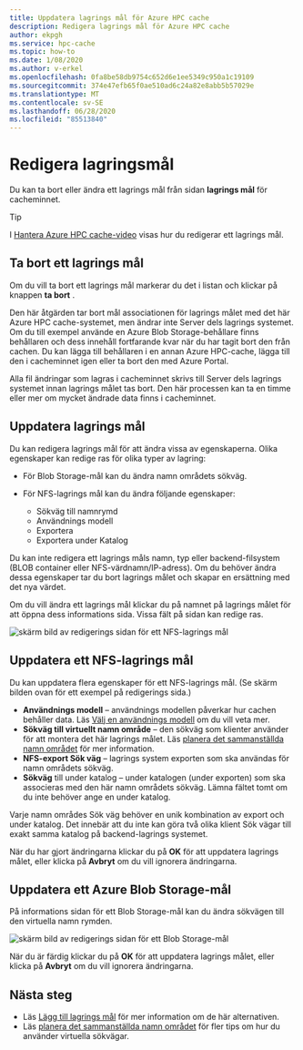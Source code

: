 ```yaml
---
title: Uppdatera lagrings mål för Azure HPC cache
description: Redigera lagrings mål för Azure HPC cache
author: ekpgh
ms.service: hpc-cache
ms.topic: how-to
ms.date: 1/08/2020
ms.author: v-erkel
ms.openlocfilehash: 0fa8be58db9754c652d6e1ee5349c950a1c19109
ms.sourcegitcommit: 374e47efb65f0ae510ad6c24a82e8abb5b57029e
ms.translationtype: MT
ms.contentlocale: sv-SE
ms.lasthandoff: 06/28/2020
ms.locfileid: "85513840"
---
```

# <a name="edit-storage-targets"></a>Redigera lagringsmål

Du kan ta bort eller ändra ett lagrings mål från sidan **lagrings mål** för cacheminnet.

> [!TIP]
> I [Hantera Azure HPC cache-video](https://azure.microsoft.com/resources/videos/managing-hpc-cache/) visas hur du redigerar ett lagrings mål.

## <a name="remove-a-storage-target"></a>Ta bort ett lagrings mål

Om du vill ta bort ett lagrings mål markerar du det i listan och klickar på knappen **ta bort** .

Den här åtgärden tar bort mål associationen för lagrings målet med det här Azure HPC cache-systemet, men ändrar inte Server dels lagrings systemet. Om du till exempel använde en Azure Blob Storage-behållare finns behållaren och dess innehåll fortfarande kvar när du har tagit bort den från cachen. Du kan lägga till behållaren i en annan Azure HPC-cache, lägga till den i cacheminnet igen eller ta bort den med Azure Portal.

Alla fil ändringar som lagras i cacheminnet skrivs till Server dels lagrings systemet innan lagrings målet tas bort. Den här processen kan ta en timme eller mer om mycket ändrade data finns i cacheminnet.

## <a name="update-storage-targets"></a>Uppdatera lagrings mål

Du kan redigera lagrings mål för att ändra vissa av egenskaperna. Olika egenskaper kan redige ras för olika typer av lagring:

* För Blob Storage-mål kan du ändra namn områdets sökväg.

* För NFS-lagrings mål kan du ändra följande egenskaper:

  * Sökväg till namnrymd
  * Användnings modell
  * Exportera
  * Exportera under Katalog

Du kan inte redigera ett lagrings måls namn, typ eller backend-filsystem (BLOB container eller NFS-värdnamn/IP-adress). Om du behöver ändra dessa egenskaper tar du bort lagrings målet och skapar en ersättning med det nya värdet.

Om du vill ändra ett lagrings mål klickar du på namnet på lagrings målet för att öppna dess informations sida. Vissa fält på sidan kan redige ras.

![skärm bild av redigerings sidan för ett NFS-lagrings mål](media/hpc-cache-edit-storage-nfs.png)

## <a name="update-an-nfs-storage-target"></a>Uppdatera ett NFS-lagrings mål

Du kan uppdatera flera egenskaper för ett NFS-lagrings mål. (Se skärm bilden ovan för ett exempel på redigerings sida.)

* **Användnings modell** – användnings modellen påverkar hur cachen behåller data. Läs [Välj en användnings modell](hpc-cache-add-storage.md#choose-a-usage-model) om du vill veta mer.
* **Sökväg till virtuellt namn område** – den sökväg som klienter använder för att montera det här lagrings målet. Läs [planera det sammanställda namn området](hpc-cache-namespace.md) för mer information.
* **NFS-export Sök väg** – lagrings system exporten som ska användas för namn områdets sökväg.
* **Sökväg** till under katalog – under katalogen (under exporten) som ska associeras med den här namn områdets sökväg. Lämna fältet tomt om du inte behöver ange en under katalog.

Varje namn områdes Sök väg behöver en unik kombination av export och under katalog. Det innebär att du inte kan göra två olika klient Sök vägar till exakt samma katalog på backend-lagrings systemet.

När du har gjort ändringarna klickar du på **OK** för att uppdatera lagrings målet, eller klicka på **Avbryt** om du vill ignorera ändringarna.

## <a name="update-an-azure-blob-storage-target"></a>Uppdatera ett Azure Blob Storage-mål

På informations sidan för ett Blob Storage-mål kan du ändra sökvägen till den virtuella namn rymden.

![skärm bild av redigerings sidan för ett Blob Storage-mål](media/hpc-cache-edit-storage-blob.png)

När du är färdig klickar du på **OK** för att uppdatera lagrings målet, eller klicka på **Avbryt** om du vill ignorera ändringarna.

## <a name="next-steps"></a>Nästa steg

* Läs [Lägg till lagrings mål](hpc-cache-add-storage.md) för mer information om de här alternativen.
* Läs [planera det sammanställda namn området](hpc-cache-namespace.md) för fler tips om hur du använder virtuella sökvägar.
